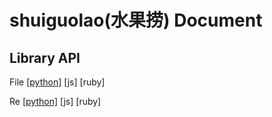 # shuiguolao(水果捞) Document

## Library API

File [[python]](clean-nodoc-File.html)   [js]   [ruby]

Re   [[python]](clean-nodoc-Re.html)   [js]   [ruby]
